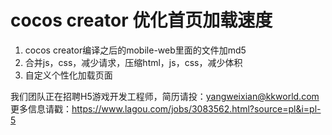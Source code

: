 # cocos creator 优化首页加载速度

1. cocos creator编译之后的mobile-web里面的文件加md5
2. 合并js，css，减少请求，压缩html，js，css，减少体积
3. 自定义个性化加载页面

我们团队正在招聘H5游戏开发工程师，简历请投：yangweixian@kkworld.com
更多信息请戳：https://www.lagou.com/jobs/3083562.html?source=pl&i=pl-5

